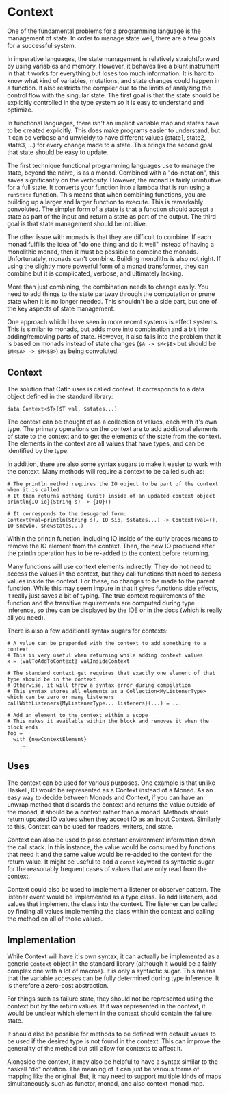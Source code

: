 # Context

One of the fundamental problems for a programming language is the management of state. In order to manage state well, there are a few goals for a successful system.

In imperative languages, the state management is relatively straightforward by using variables and memory. However, it behaves like a blunt instrument in that it works for everything but loses too much information. It is hard to know what kind of variables, mutations, and state changes could happen in a function. It also restricts the compiler due to the limits of analyzing the control flow with the singular state. The first goal is that the state should be explicitly controlled in the type system so it is easy to understand and optimize.

In functional languages, there isn't an implicit variable map and states have to be created explicitly. This does make programs easier to understand, but it can be verbose and unwieldy to have different values (state1, state2, state3, ...) for every change made to a state. This brings the second goal that state should be easy to update.

The first technique functional programming languages use to manage the state, beyond the naive, is as a monad. Combined with a "do-notation", this saves significantly on the verbosity. However, the monad is fairly unintuitive for a full state. It converts your function into a lambda that is run using a `runState` function. This means that when combining functions, you are building up a larger and larger function to execute. This is remarkably convoluted. The simpler form of a state is that a function should accept a state as part of the input and return a state as part of the output. The third goal is that state management should be intuitive.

The other issue with monads is that they are difficult to combine. If each monad fulfills the idea of "do one thing and do it well" instead of having a monolithic monad, then it must be possible to combine the monads. Unfortunately, monads can't combine. Building monoliths is also not right. If using the slightly more powerful form of a monad transformer, they can combine but it is complicated, verbose, and ultimately lacking.

More than just combining, the combination needs to change easily. You need to add things to the state partway through the computation or prune state when it is no longer needed. This shouldn't be a side part, but one of the key aspects of state management.

One approach which I have seen in more recent systems is effect systems. This is similar to monads, but adds more into combination and a bit into adding/removing parts of state. However, it also falls into the problem that it is based on monads instead of state changes (`$A -> $M<$B>` but should be `$M<$A> -> $M<$B>`) as being convoluted.

## Context

The solution that Catln uses is called context. It corresponds to a data object defined in the standard library:

```
data Context<$T>($T val, $states...)
```

The context can be thought of as a collection of values, each with it's own type. The primary operations on the context are to add additional elements of state to the context and to get the elements of the state from the context. The elements in the context are all values that have types, and can be identified by the type.

In addition, there are also some syntax sugars to make it easier to work with the context. Many methods will require a context to be called such as:

```
# The println method requires the IO object to be part of the context when it is called
# It then returns nothing (unit) inside of an updated context object
println{IO io}(String s) -> {IO}()

# It corresponds to the desugared form:
Context(val=println(String s), IO $io, $states...) -> Context(val=(), IO $newio, $newstates...)
```

Within the println function, including IO inside of the curly braces means to remove the IO element from the context. Then, the new IO produced after the println operation has to be re-added to the context before returning.

Many functions will use context elements indirectly. They do not need to access the values in the context, but they call functions that need to access values inside the context. For these, no changes to be made to the parent function. While this may seem impure in that it gives functions side effects, it really just saves a bit of typing. The true context requirements of the function and the transitive requirements are computed during type inference, so they can be displayed by the IDE or in the docs (which is really all you need).

There is also a few additional syntax sugars for contexts:

```
# A value can be prepended with the context to add something to a context
# This is very useful when returning while adding context values
x = {valToAddToContext} valInsideContext

# The standard context get requires that exactly one element of that type should be in the context
# Otherwise, it will throw a syntax error during compilation
# This syntax stores all elements as a Collection<MyListenerType> which can be zero or many listeners
callWithListeners{MyListenerType... listeners}(...) = ...

# Add an element to the context within a scope
# This makes it available within the block and removes it when the block ends
foo =
  with {newContextElement}
    ...
```

## Uses

The context can be used for various purposes. One example is that unlike Haskell, IO would be represented as a Context instead of a Monad. As an easy way to decide between Monads and Context, if you can have an unwrap method that discards the context and returns the value outside of the monad, it should be a context rather than a monad. Methods should return updated IO values when they accept IO as an input Context. Similarly to this, Context can be used for readers, writers, and state.

Context can also be used to pass constant environment information down the call stack. In this instance, the value would be consumed by functions that need it and the same value would be re-added to the context for the return value. It might be useful to add a `const` keyword as syntactic sugar for the reasonably frequent cases of values that are only read from the context.

Context could also be used to implement a listener or observer pattern. The listener event would be implemented as a type class. To add listeners, add values that implement the class into the context. The listener can be called by finding all values implementing the class within the context and calling the method on all of those values.

## Implementation

While Context will have it's own syntax, it can actually be implemented as a generic `Context` object in the standard library (although it would be a fairly complex one with a lot of macros). It is only a syntactic sugar. This means that the variable accesses can be fully determined during type inference. It is therefore a zero-cost abstraction.

For things such as failure state, they should not be represented using the context but by the return values. If it was represented in the context, it would be unclear which element in the context should contain the failure state.

It should also be possible for methods to be defined with default values to be used if the desired type is not found in the context. This can improve the generality of the method but still allow for contexts to affect it.

Alongside the context, it may also be helpful to have a syntax similar to the haskell "do" notation. The meaning of it can just be various forms of mapping like the original. But, it may need to support multiple kinds of maps simultaneously such as functor, monad, and also context monad map.
